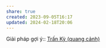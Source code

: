 ```yaml
---
share: true
created: 2023-09-05T16:17
updated: 2024-02-18T20:06
---
```

Giải pháp gợi ý:: [Trấn Kỳ (quang cảnh)](./Tr%E1%BA%A5n%20K%E1%BB%B3%20(quang%20c%E1%BA%A3nh).md)